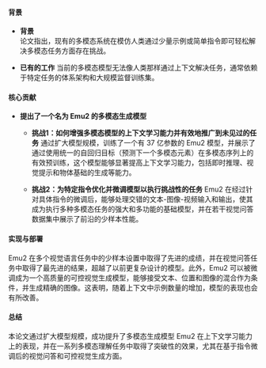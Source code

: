 #### 背景
- **背景**       
    论文指出，现有的多模态系统在模仿人类通过少量示例或简单指令即可轻松解决多模态任务方面存在挑战。

- **已有的工作**
    当前的多模态模型无法像人类那样通过上下文解决任务，通常依赖于特定任务的体系架构和大规模监督训练集。

#### 核心贡献
- **提出了一个名为 Emu2 的多模态生成模型**
    - **挑战1：如何增强多模态模型的上下文学习能力并有效地推广到未见过的任务**
        通过扩大模型规模，训练了一个有 37 亿参数的 Emu2 模型，并展示了通过使用统一的自回归目标（预测下一个多模态元素）在多模态序列上的有效预训练，这个模型能够显著提高上下文学习能力，包括即时推理、视觉提示和物体基础的生成等能力。

    - **挑战2：为特定指令优化并微调模型以执行挑战性的任务**
        Emu2 在经过针对具体指令的微调后，能够处理交错的文本-图像-视频输入和输出，使其成为执行多种多模态任务的强大和多功能的基础模型，并在若干视觉问答数据集中展示了前沿的少样本性能。

#### 实现与部署
Emu2 在多个视觉语言任务中的少样本设置中取得了先进的成绩，并在视觉问答任务中取得了最先进的结果，超越了以前更复杂设计的模型。此外，Emu2 可以被微调成为一个高质量的可控视觉生成模型，能够接受文本、位置和图像的混合作为条件，并生成精确的图像。这表明，随着上下文中示例数量的增加，模型的表现也会有所改善。

#### 总结
本论文通过扩大模型规模，成功提升了多模态生成模型 Emu2 在上下文学习能力上的表现，并在一系列多模态理解任务中取得了突破性的效果，尤其在基于指令微调后的视觉问答和可控视觉生成方面。